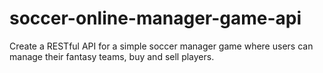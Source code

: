 # soccer-online-manager-game-api
Create a RESTful API for a simple soccer manager game where users can manage their fantasy teams, buy and sell players.
